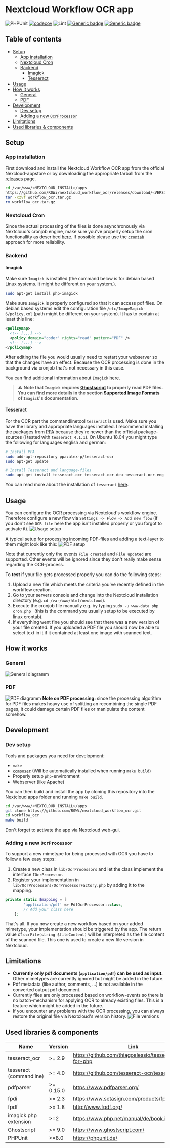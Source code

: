 
# Nextcloud Workflow OCR app
![PHPUnit](https://github.com/R0Wi/nextcloud_workflow_ocr/workflows/PHPUnit/badge.svg)
[![codecov](https://codecov.io/gh/R0Wi/nextcloud_workflow_ocr/branch/master/graph/badge.svg)](https://codecov.io/gh/R0Wi/nextcloud_workflow_ocr)
![Lint](https://github.com/R0Wi/nextcloud_workflow_ocr/workflows/Lint/badge.svg)
[![Generic badge](https://img.shields.io/github/v/release/R0Wi/nextcloud_workflow_ocr)](https://github.com/R0Wi/nextcloud_workflow_ocr/releases)
[![Generic badge](https://img.shields.io/badge/Nextcloud-19-orange)](https://github.com/nextcloud/server)

## Table of contents
  * [Setup](#setup)
    + [App installation](#app-installation)
    + [Nextcloud Cron](#nextcloud-cron)
    + [Backend](#backend)
      - [Imagick](#imagick)
      - [Tesseract](#tesseract)
  * [Usage](#usage)
  * [How it works](#how-it-works)
    + [General](#general)
    + [PDF](#pdf)
  * [Development](#development)
    + [Dev setup](#dev-setup)
    + [Adding a new `OcrProcessor`](#adding-a-new--ocrprocessor-)
  * [Limitations](#limitations)
  * [Used libraries & components](#used-libraries---components)

## Setup
### App installation
First download and install the Nextcloud Workflow OCR app from the official Nexcloud-appstore or by downloading the appropriate tarball from the [releases](https://github.com/R0Wi/nextcloud_workflow_ocr/releases) page. 
```bash
cd /var/www/<NEXTCLOUD_INSTALL>/apps
https://github.com/R0Wi/nextcloud_workflow_ocr/releases/download/<VERSION>/workflow_ocr.tar.gz
tar -xzvf workflow_ocr.tar.gz
rm workflow_ocr.tar.gz
```
### Nextcloud Cron
Since the actual processing of the files is done asynchronously via Nextcloud's cronjob engine, make sure you've properly setup the cron functionallity as described [here](https://docs.nextcloud.com/server/latest/admin_manual/configuration_server/background_jobs_configuration.html#cron-jobs). If possible please use the [`crontab`](https://docs.nextcloud.com/server/latest/admin_manual/configuration_server/background_jobs_configuration.html#cron) approach for more reliability.


### Backend
#### Imagick
Make sure `Imagick` is installed (the command below is for debian based Linux systems. It might be different on your system.).
```bash
sudo apt-get install php-imagick
```

Make sure `Imagick` is properly configured so that it can access pdf files. On debian based systems edit the configuration file `/etc/ImageMagick-6/policy.xml` (path might be different on your system). It has to contain at least this line:
```xml
<policymap>
  <!-- [...] -->
  <policy domain="coder" rights="read" pattern="PDF" />
  <!-- [...] -->
</policymap>

```
After editing the file you would usually need to restart your webserver so that the changes have an effect. Because the OCR processing is done in the background via cronjob that's not necessary in this case.

You can find additional information about `Imagick` [here](https://www.php.net/manual/en/imagick.setup.php).

> :warning: **Note that `Imagick` requires [Ghostscript](https://www.ghostscript.com) to properly read PDF files. You can find more details in the section [Supported Image Formats](https://imagemagick.org/script/formats.php#supported) of `Imagick`'s documentation.**

#### Tesseract
For the OCR part the commandlinetool `tesseract` is used. Make sure you have the library and appropriate languages installed. I recommend installing the packages from [PPA](https://github.com/tesseract-ocr/tessdoc/blob/master/Home.md) because they're newer than the official package-sources (i tested with `tesseract 4.1.1`). On Ubuntu 18.04 you might type the following for languages english and german:
```bash
# Install PPA
sudo add-apt-repository ppa:alex-p/tesseract-ocr
sudo apt-get update

# Install Tesseract and language-files
sudo apt-get install tesseract-ocr tesseract-ocr-deu tesseract-ocr-eng
```
You can read more about the installation of `tesseract` [here](https://github.com/tesseract-ocr/tesseract/wiki).

## Usage
You can configure the OCR processing via Nextcloud's workflow engine. Therefore configure a new flow via `Settings -> Flow -> Add new flow` (if you don't see `OCR file` here the app isn't installed properly or you forgot to activate it).
![Usage setup](doc/img/usage_1.jpg "Usage")

A typical setup for processing incoming PDF-files and adding a text-layer to them might look like this:
![PDF setup](doc/img/usual_config_1.jpg "PDF setup")

Note that currently only the events `File created` and `File updated` are supported. Other events will be ignored since they don't really make sense regarding the OCR-process.

To **test** if your file gets processed properly you can do the following steps:
1. Upload a new file which meets the criteria you've recently defined in the workflow creation.
2. Go to your servers console and change into the Nextcloud installation directory (e.g. `cd /var/www/html/nextcloud`).
3. Execute the cronjob file manually e.g. by typing `sudo -u www-data php cron.php ` (this is the command you usually setup to be executed by linux crontab).
4. If everything went fine you should see that there was a new version of your file created. If you uploaded a PDF file you should now be able to select text in it if it contained at least one image with scanned text.

## How it works
### General
![General diagramm](doc/diagramms/general.svg)
### PDF
![PDF diagramm](doc/diagramms/pdf.svg)
**Note on PDF processing:** since the processing algorithm for PDF files makes heavy use of splitting an recombining the single PDF pages, it could damage certain PDF files or manipulate the content somehow. 

## Development
### Dev setup
Tools and packages you need for development:
* `make`
* [`composer`](https://getcomposer.org/download/) (Will be automatically installed when running `make build`)
* Properly setup `php`-environment
* Webserver (like Apache)

You can then build and install the app by cloning this repository into the Nextcloud apps folder and running `make build`.
```bash
cd /var/www/<NEXTCLOUD_INSTALL>/apps
git clone https://github.com/R0Wi/nextcloud_workflow_ocr.git
cd workflow_ocr
make build
```
Don't forget to activate the app via Nextcloud web-gui.

### Adding a new `OcrProcessor`
To support a new mimetype for being processed with OCR you have to follow a few easy steps:
1. Create a new class in `lib/OcrProcessors` and let the class implement the interface `IOcrProcessor`.
2. Register your implementation in `lib/OcrProcessors/OcrProcessorFactory.php` by adding it to the mapping.
```php
private static $mapping = [
        'application/pdf' => PdfOcrProcessor::class,
        // Add your class here
    ];
```
That's all. If you now create a new workflow based on your added mimetype, your implementation should be triggered by the app. The return value of `ocrFile(string $fileContent)` will be interpreted as the file content of the scanned file. This one is used to create a new file version in Nextcloud.

## Limitations
* **Currently only pdf documents (`application/pdf`) can be used as input.** Other mimetypes are currently ignored but might be added in the future.
* Pdf metadata (like author, comments, ...) is not available in the converted output pdf document.
* Currently files are only processed based on workflow-events so there is no batch-mechanism for applying OCR to already existing files. This is a feature which might be added in the future.
* If you encounter any problems with the OCR processing, you can always restore the original file via Nextcloud's version history.
![File versions](doc/img/file_versions.jpg)

## Used libraries & components
| Name | Version | Link |
|---|---|---|
| tesseract_ocr | >= 2.9 | https://github.com/thiagoalessio/tesseract-ocr-for-php |
| tesseract (commandline) | >= 4.0 | https://github.com/tesseract-ocr/tesseract |
| pdfparser | >= 0.15.0 | https://www.pdfparser.org/ |
| fpdi | >= 2.3 | https://www.setasign.com/products/fpdi/about/ |
| fpdf | >= 1.8 | http://www.fpdf.org/ |
| imagick php extension | >=2 | https://www.php.net/manual/de/book.imagick.php |
| Ghostscript | >= 9.0 | https://www.ghostscript.com/ |
| PHPUnit | >=8.0 | https://phpunit.de/ |
